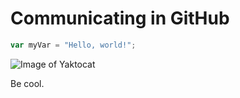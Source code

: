 # Communicating in GitHub

``` javascript
var myVar = "Hello, world!";
```
![Image of Yaktocat](https://octodex.github.com/images/yaktocat.png)
  
<footer>
  Be cool.
</footer>
